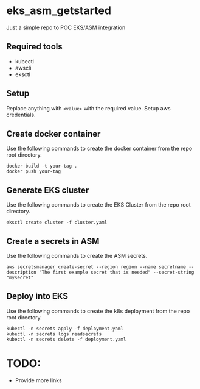 # eks_asm_getstarted
Just a simple repo to POC EKS/ASM integration

## Required tools
* kubectl
* awscli
* eksctl

## Setup
Replace anything with `<value>` with the required value.
Setup aws credentials.

## Create docker container
Use the following commands to create the docker container from the repo root directory.
```
docker build -t your-tag .
docker push your-tag
```

## Generate EKS cluster
Use the following commands to create the EKS Cluster from the repo root directory.
```
eksctl create cluster -f cluster.yaml
```

## Create a secrets in ASM
Use the following commands to create the ASM secrets.
```
aws secretsmanager create-secret --region region --name secretname --description "The first example secret that is needed" --secret-string "mysecret"
```

## Deploy into EKS
Use the following commands to create the k8s deployment from the repo root directory.
```
kubectl -n secrets apply -f deployment.yaml 
kubectl -n secrets logs readsecrets
kubectl -n secrets delete -f deployment.yaml
```

# TODO:
* Provide more links
